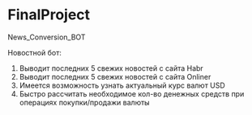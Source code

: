 # FinalProject
News_Conversion_BOT

Новостной бот:

1. Выводит последних 5 свежих новостей c сайта Habr
2. Выводит последних 5 свежих новостей c сайта Onliner
3. Имеется возможность узнать актуальный курс валют USD
4. Быстро рассчитать необходимое кол-во денежных средств при операциях покупки/продажи валюты
